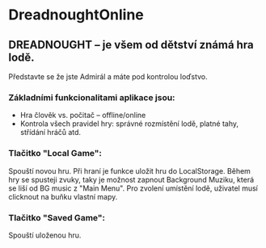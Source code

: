 # DreadnoughtOnline

## DREADNOUGHT – je všem od dětství známá hra lodě.
Představte se že jste Admirál a máte pod kontrolou loďstvo.

### Základními funkcionalitami aplikace jsou:
- Hra člověk vs. počitač – offline/online
- Kontrola všech pravidel hry: správné rozmístění lodě, platné tahy, střídání hráčů atd.

### Tlačitko "Local Game":
Spouští novou hru. Při hraní je funkce uložit hru do LocalStorage.
Během hry se spusteji zvuky, taky je možnost zapnout Background Muziku, která se liší od BG music z "Main Menu".
Pro zvolení umístění lodě, uživatel musí clicknout na buňku vlastní mapy.

### Tlačitko "Saved Game":
Spouští uloženou hru.
